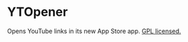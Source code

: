 # YTOpener
Opens YouTube links in its new App Store app. [GPL licensed.](http://www.gnu.org/copyleft/gpl.html)
